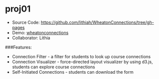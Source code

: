 proj01
===

- Source Code: https://github.com/lithiah/WheatonConnections/tree/gh-pages
- Demo: [wheatonconnections](http://wheatonconnections.me)
- Collaborator: Lithia

###Features:
- Connection Filter - a filter for students to look up course connections
- Connection Visualizer - force-directed layout visualizer by using d3.js, students can explore course connections
- Self-Initiated Connections - students can download the form
